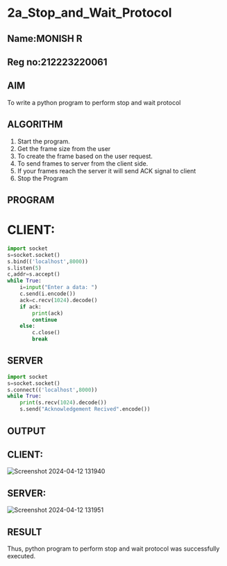 # 2a_Stop_and_Wait_Protocol
## Name:MONISH R
## Reg no:212223220061
## AIM 
To write a python program to perform stop and wait protocol
## ALGORITHM
1. Start the program.
2. Get the frame size from the user
3. To create the frame based on the user request.
4. To send frames to server from the client side.
5. If your frames reach the server it will send ACK signal to client
6. Stop the Program
## PROGRAM
# CLIENT:
```python
import socket
s=socket.socket()
s.bind(('localhost',8000))
s.listen(5)
c,addr=s.accept()
while True:
    i=input("Enter a data: ")
    c.send(i.encode())
    ack=c.recv(1024).decode()
    if ack:
        print(ack)
        continue
    else:
        c.close()
        break
```
## SERVER
```python
import socket
s=socket.socket()
s.connect(('localhost',8000))
while True:
    print(s.recv(1024).decode())
    s.send("Acknowledgement Recived".encode())  
```
## OUTPUT
## CLIENT:

![Screenshot 2024-04-12 131940](https://github.com/monishr288/2a_Stop_and_Wait_Protocol/assets/147474049/c15b12f1-2ca9-4459-8421-2abf835698f1)


## SERVER:

![Screenshot 2024-04-12 131951](https://github.com/monishr288/2a_Stop_and_Wait_Protocol/assets/147474049/a77c60f9-87fd-4ed9-af90-74332daaa41b)

## RESULT
Thus, python program to perform stop and wait protocol was successfully executed.
